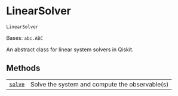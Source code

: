 # LinearSolver



`LinearSolver`

Bases: `abc.ABC`

An abstract class for linear system solvers in Qiskit.

## Methods

|                                                                                                                                                                          |                                                |
| ------------------------------------------------------------------------------------------------------------------------------------------------------------------------ | ---------------------------------------------- |
| [`solve`](qiskit.algorithms.linear_solvers.LinearSolver.solve#qiskit.algorithms.linear_solvers.LinearSolver.solve "qiskit.algorithms.linear_solvers.LinearSolver.solve") | Solve the system and compute the observable(s) |
